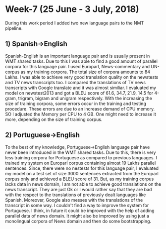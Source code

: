 # Week-7 (25 June - 3 July, 2018)

During this work period I added two new language pairs to the NMT pipeline. 

## 1) Spanish->English

Spanish-English is an important language pair and is usually present in WMT shared tasks. Due to this I was able to find a good amount
of parallel corpora for this language pair. I used Europarl, News-commentary and UN-corpus as my training corpora. The total size of 
corpora amounts to 84 Lakhs. I was able to achieve very good translation quality on the newstests and TV news transcripts too. I compared
the translations of TV news transcripts with Google translate and it was almost similiar. I evaluated my model on newstest2013 and got a 
BLEU score of 61.6, 34.7, 21.9, 14.5 for 4-gram, trigram, bigram and unigram respectively.
        With the increasing the size of training corpora, some errors occur in the training and testing procedure. These errors are due to
an increase demand of CPU memory. SO I adjusted the Memory per CPU to 4 GB. One might need to increase it more, depending on the size of 
training corpus.

## 2) Portuguese->English

To the best of my knowledge, Portuguese->English language pair have never been introduced in the WMT shared tasks. Due to this, there is very 
less training corpora for Portuguese as compared to previous languages. I trained my system on Europarl corpus containing almost 19 Lakhs
parallel sentences. Since, there were no nestests for this language pair, I evaluated my model on a test set of size 3000 sentences extracted 
from the Europarl corpus only and achieved a BLEU score of 31. But, as my training corpus lacks data in news domain, I am not able to achieve 
good translations on the news transcript. They are just Ok or I would rather say that they are bad with the respect to the translations of 
previously dealt languages like Spanish. Moreover, Google also messes with the translations of the transcript in some way. I couldn't find a 
way to improve the system for Portuguese. I think, in future it could be improved with the help of adding parallel data of news domain. It might 
also be improved by using just a monolingual corpora of News domain and then do some bootstrapping.

